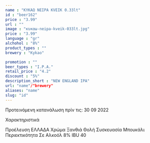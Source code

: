 ```yaml
---
name : "ΚΥΚΑΩ NEIPA KVEIK 0.33lt"
id : "beer162"
price : "3.99"
url : ""
image : "κυκαω-neipa-kveik-033lt.jpg"
price : "3.99"
language : "gr"
alchohol : "8%"
product_types : ""
brewery : "Kykao"

promotion : ""
beer_types : "I.P.A."
retail_price : "4.2"
discount : "5%"
description_short : "NEW ENGLAND IPA"
url: "name"/"brewery"
aliases: "name"
slug: "id"
---
```


Προτεινόμενη κατανάλωση πρίν τις: 30 09 2022

Χαρακτηριστικά

Προέλευση
ΕΛΛΑΔΑ
Χρώμα
Ξανθιά Θολή
Συσκευασία
Μπουκάλι
Περιεκτικότητα Σε Αλκοόλ
8%
IBU
40